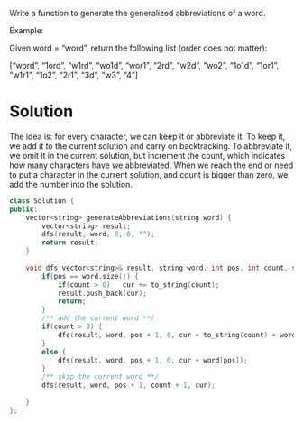 Write a function to generate the generalized abbreviations of a word.

Example:

Given word = “word”, return the following list (order does not matter):

[“word”, “1ord”, “w1rd”, “wo1d”, “wor1”, “2rd”, “w2d”, “wo2”, “1o1d”, “1or1”, “w1r1”, “1o2”, “2r1”, “3d”, “w3”, “4”]


# Solution

The idea is: for every character, we can keep it or abbreviate it. To keep it, we add it to the current solution and carry on backtracking. To abbreviate it, we omit it in the current solution, but increment the count, which indicates how many characters have we abbreviated. When we reach the end or need to put a character in the current solution, and count is bigger than zero, we add the number into the solution.

```cpp
class Solution {
public:
    vector<string> generateAbbreviations(string word) {
        vector<string> result;
        dfs(result, word, 0, 0, "");
        return result;
    }
    
    void dfs(vector<string>& result, string word, int pos, int count, string cur) {
        if(pos == word.size()) {
            if(count > 0)   cur += to_string(count);
            result.push_back(cur);
            return;
        }
        /** add the current word **/
        if(count > 0) {
            dfs(result, word, pos + 1, 0, cur + to_string(count) + word[pos]);
        } 
        else {
            dfs(result, word, pos + 1, 0, cur + word[pos]);
        }
        /** skip the current word **/
        dfs(result, word, pos + 1, count + 1, cur);
        
    }
};
```
